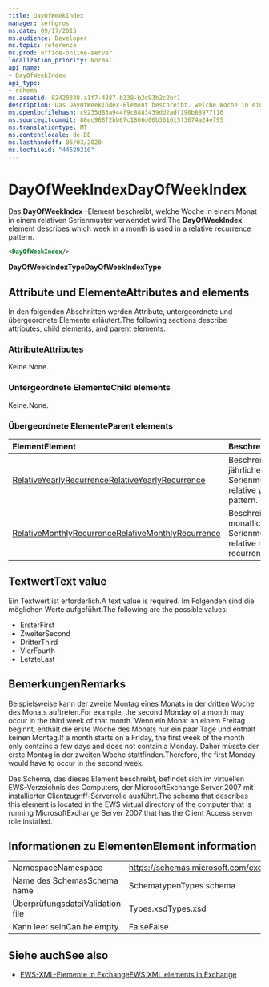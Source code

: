 ```yaml
---
title: DayOfWeekIndex
manager: sethgros
ms.date: 09/17/2015
ms.audience: Developer
ms.topic: reference
ms.prod: office-online-server
localization_priority: Normal
api_name:
- DayOfWeekIndex
api_type:
- schema
ms.assetid: 82420338-a1f7-4887-b338-b2d93b2c2bf1
description: Das DayOfWeekIndex-Element beschreibt, welche Woche in einem Monat in einem relativen Serienmuster verwendet wird.
ms.openlocfilehash: c9235d83a944f9c8883439dd2adf190b88977f16
ms.sourcegitcommit: 88ec988f2bb67c1866d06b361615f3674a24e795
ms.translationtype: MT
ms.contentlocale: de-DE
ms.lasthandoff: 06/03/2020
ms.locfileid: "44529210"
---
```

# <a name="dayofweekindex"></a><span data-ttu-id="1987f-103">DayOfWeekIndex</span><span class="sxs-lookup"><span data-stu-id="1987f-103">DayOfWeekIndex</span></span>

<span data-ttu-id="1987f-104">Das **DayOfWeekIndex** -Element beschreibt, welche Woche in einem Monat in einem relativen Serienmuster verwendet wird.</span><span class="sxs-lookup"><span data-stu-id="1987f-104">The **DayOfWeekIndex** element describes which week in a month is used in a relative recurrence pattern.</span></span> 
  
```xml
<DayOfWeekIndex/>
```

<span data-ttu-id="1987f-105">**DayOfWeekIndexType**</span><span class="sxs-lookup"><span data-stu-id="1987f-105">**DayOfWeekIndexType**</span></span>

## <a name="attributes-and-elements"></a><span data-ttu-id="1987f-106">Attribute und Elemente</span><span class="sxs-lookup"><span data-stu-id="1987f-106">Attributes and elements</span></span>

<span data-ttu-id="1987f-107">In den folgenden Abschnitten werden Attribute, untergeordnete und übergeordnete Elemente erläutert.</span><span class="sxs-lookup"><span data-stu-id="1987f-107">The following sections describe attributes, child elements, and parent elements.</span></span>
  
### <a name="attributes"></a><span data-ttu-id="1987f-108">Attribute</span><span class="sxs-lookup"><span data-stu-id="1987f-108">Attributes</span></span>

<span data-ttu-id="1987f-109">Keine.</span><span class="sxs-lookup"><span data-stu-id="1987f-109">None.</span></span>
  
### <a name="child-elements"></a><span data-ttu-id="1987f-110">Untergeordnete Elemente</span><span class="sxs-lookup"><span data-stu-id="1987f-110">Child elements</span></span>

<span data-ttu-id="1987f-111">Keine.</span><span class="sxs-lookup"><span data-stu-id="1987f-111">None.</span></span>
  
### <a name="parent-elements"></a><span data-ttu-id="1987f-112">Übergeordnete Elemente</span><span class="sxs-lookup"><span data-stu-id="1987f-112">Parent elements</span></span>

|<span data-ttu-id="1987f-113">**Element**</span><span class="sxs-lookup"><span data-stu-id="1987f-113">**Element**</span></span>|<span data-ttu-id="1987f-114">**Beschreibung**</span><span class="sxs-lookup"><span data-stu-id="1987f-114">**Description**</span></span>|
|:-----|:-----|
|[<span data-ttu-id="1987f-115">RelativeYearlyRecurrence</span><span class="sxs-lookup"><span data-stu-id="1987f-115">RelativeYearlyRecurrence</span></span>](relativeyearlyrecurrence.md) <br/> |<span data-ttu-id="1987f-116">Beschreibt ein relatives jährliches Serienmuster.</span><span class="sxs-lookup"><span data-stu-id="1987f-116">Describes a relative yearly recurrence pattern.</span></span>  <br/> |
|[<span data-ttu-id="1987f-117">RelativeMonthlyRecurrence</span><span class="sxs-lookup"><span data-stu-id="1987f-117">RelativeMonthlyRecurrence</span></span>](relativemonthlyrecurrence.md) <br/> |<span data-ttu-id="1987f-118">Beschreibt ein relatives monatliches Serienmuster.</span><span class="sxs-lookup"><span data-stu-id="1987f-118">Describes a relative monthly recurrence pattern.</span></span>  <br/> |
   
## <a name="text-value"></a><span data-ttu-id="1987f-119">Textwert</span><span class="sxs-lookup"><span data-stu-id="1987f-119">Text value</span></span>

<span data-ttu-id="1987f-120">Ein Textwert ist erforderlich.</span><span class="sxs-lookup"><span data-stu-id="1987f-120">A text value is required.</span></span> <span data-ttu-id="1987f-121">Im Folgenden sind die möglichen Werte aufgeführt:</span><span class="sxs-lookup"><span data-stu-id="1987f-121">The following are the possible values:</span></span>
  
- <span data-ttu-id="1987f-122">Erster</span><span class="sxs-lookup"><span data-stu-id="1987f-122">First</span></span>    
- <span data-ttu-id="1987f-123">Zweiter</span><span class="sxs-lookup"><span data-stu-id="1987f-123">Second</span></span>    
- <span data-ttu-id="1987f-124">Dritter</span><span class="sxs-lookup"><span data-stu-id="1987f-124">Third</span></span>    
- <span data-ttu-id="1987f-125">Vier</span><span class="sxs-lookup"><span data-stu-id="1987f-125">Fourth</span></span>    
- <span data-ttu-id="1987f-126">Letzte</span><span class="sxs-lookup"><span data-stu-id="1987f-126">Last</span></span>
    
## <a name="remarks"></a><span data-ttu-id="1987f-127">Bemerkungen</span><span class="sxs-lookup"><span data-stu-id="1987f-127">Remarks</span></span>

<span data-ttu-id="1987f-128">Beispielsweise kann der zweite Montag eines Monats in der dritten Woche des Monats auftreten.</span><span class="sxs-lookup"><span data-stu-id="1987f-128">For example, the second Monday of a month may occur in the third week of that month.</span></span> <span data-ttu-id="1987f-129">Wenn ein Monat an einem Freitag beginnt, enthält die erste Woche des Monats nur ein paar Tage und enthält keinen Montag.</span><span class="sxs-lookup"><span data-stu-id="1987f-129">If a month starts on a Friday, the first week of the month only contains a few days and does not contain a Monday.</span></span> <span data-ttu-id="1987f-130">Daher müsste der erste Montag in der zweiten Woche stattfinden.</span><span class="sxs-lookup"><span data-stu-id="1987f-130">Therefore, the first Monday would have to occur in the second week.</span></span>
  
<span data-ttu-id="1987f-131">Das Schema, das dieses Element beschreibt, befindet sich im virtuellen EWS-Verzeichnis des Computers, der MicrosoftExchange Server 2007 mit installierter Clientzugriff-Serverrolle ausführt.</span><span class="sxs-lookup"><span data-stu-id="1987f-131">The schema that describes this element is located in the EWS virtual directory of the computer that is running MicrosoftExchange Server 2007 that has the Client Access server role installed.</span></span>
  
## <a name="element-information"></a><span data-ttu-id="1987f-132">Informationen zu Elementen</span><span class="sxs-lookup"><span data-stu-id="1987f-132">Element information</span></span>

|||
|:-----|:-----|
|<span data-ttu-id="1987f-133">Namespace</span><span class="sxs-lookup"><span data-stu-id="1987f-133">Namespace</span></span>  <br/> |https://schemas.microsoft.com/exchange/services/2006/types  <br/> |
|<span data-ttu-id="1987f-134">Name des Schemas</span><span class="sxs-lookup"><span data-stu-id="1987f-134">Schema name</span></span>  <br/> |<span data-ttu-id="1987f-135">Schematypen</span><span class="sxs-lookup"><span data-stu-id="1987f-135">Types schema</span></span>  <br/> |
|<span data-ttu-id="1987f-136">Überprüfungsdatei</span><span class="sxs-lookup"><span data-stu-id="1987f-136">Validation file</span></span>  <br/> |<span data-ttu-id="1987f-137">Types.xsd</span><span class="sxs-lookup"><span data-stu-id="1987f-137">Types.xsd</span></span>  <br/> |
|<span data-ttu-id="1987f-138">Kann leer sein</span><span class="sxs-lookup"><span data-stu-id="1987f-138">Can be empty</span></span>  <br/> |<span data-ttu-id="1987f-139">False</span><span class="sxs-lookup"><span data-stu-id="1987f-139">False</span></span>  <br/> |
   
## <a name="see-also"></a><span data-ttu-id="1987f-140">Siehe auch</span><span class="sxs-lookup"><span data-stu-id="1987f-140">See also</span></span>

- [<span data-ttu-id="1987f-141">EWS-XML-Elemente in Exchange</span><span class="sxs-lookup"><span data-stu-id="1987f-141">EWS XML elements in Exchange</span></span>](ews-xml-elements-in-exchange.md)

